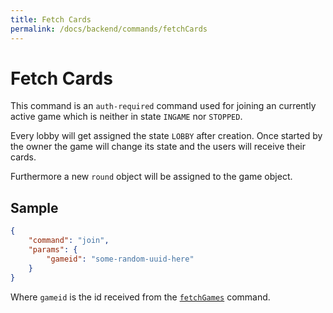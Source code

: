```yaml
---
title: Fetch Cards
permalink: /docs/backend/commands/fetchCards
---
```


# Fetch Cards

This command is an `auth-required` command used for joining an currently active game which is neither in state `INGAME` nor `STOPPED`.

Every lobby will get assigned the state `LOBBY` after creation. Once started by the owner the game will change its state and the users will receive their cards.

Furthermore a new `round` object will be assigned to the game object.

## Sample
```json
{
    "command": "join",
    "params": {
        "gameid": "some-random-uuid-here"
    }
}
```

Where `gameid` is the id received from the [`fetchGames`][fetchgames] command.


[fetchgames]: ./fetchgames.md